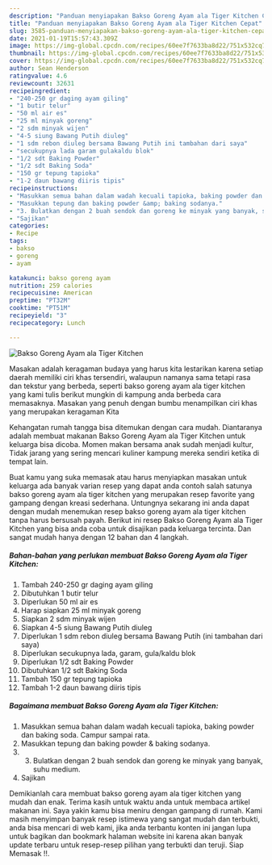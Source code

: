 ```yaml
---
description: "Panduan menyiapakan Bakso Goreng Ayam ala Tiger Kitchen Cepat"
title: "Panduan menyiapakan Bakso Goreng Ayam ala Tiger Kitchen Cepat"
slug: 3585-panduan-menyiapakan-bakso-goreng-ayam-ala-tiger-kitchen-cepat
date: 2021-01-19T15:57:43.309Z
image: https://img-global.cpcdn.com/recipes/60ee7f7633ba8d22/751x532cq70/bakso-goreng-ayam-ala-tiger-kitchen-foto-resep-utama.jpg
thumbnail: https://img-global.cpcdn.com/recipes/60ee7f7633ba8d22/751x532cq70/bakso-goreng-ayam-ala-tiger-kitchen-foto-resep-utama.jpg
cover: https://img-global.cpcdn.com/recipes/60ee7f7633ba8d22/751x532cq70/bakso-goreng-ayam-ala-tiger-kitchen-foto-resep-utama.jpg
author: Sean Henderson
ratingvalue: 4.6
reviewcount: 32631
recipeingredient:
- "240-250 gr daging ayam giling"
- "1 butir telur"
- "50 ml air es"
- "25 ml minyak goreng"
- "2 sdm minyak wijen"
- "4-5 siung Bawang Putih diuleg"
- "1 sdm rebon diuleg bersama Bawang Putih ini tambahan dari saya"
- "secukupnya lada garam gulakaldu blok"
- "1/2 sdt Baking Powder"
- "1/2 sdt Baking Soda"
- "150 gr tepung tapioka"
- "1-2 daun bawang diiris tipis"
recipeinstructions:
- "Masukkan semua bahan dalam wadah kecuali tapioka, baking powder dan baking soda. Campur sampai rata."
- "Masukkan tepung dan baking powder &amp; baking sodanya."
- "3. Bulatkan dengan 2 buah sendok dan goreng ke minyak yang banyak, suhu medium."
- "Sajikan"
categories:
- Recipe
tags:
- bakso
- goreng
- ayam

katakunci: bakso goreng ayam 
nutrition: 259 calories
recipecuisine: American
preptime: "PT32M"
cooktime: "PT51M"
recipeyield: "3"
recipecategory: Lunch

---
```



![Bakso Goreng Ayam ala Tiger Kitchen](https://img-global.cpcdn.com/recipes/60ee7f7633ba8d22/751x532cq70/bakso-goreng-ayam-ala-tiger-kitchen-foto-resep-utama.jpg)

Masakan adalah keragaman budaya yang harus kita lestarikan karena setiap daerah memiliki ciri khas tersendiri, walaupun namanya sama tetapi rasa dan tekstur yang berbeda, seperti bakso goreng ayam ala tiger kitchen yang kami tulis berikut mungkin di kampung anda berbeda cara memasaknya. Masakan yang penuh dengan bumbu menampilkan ciri khas yang merupakan keragaman Kita

Kehangatan rumah tangga bisa ditemukan dengan cara mudah. Diantaranya adalah membuat makanan Bakso Goreng Ayam ala Tiger Kitchen untuk keluarga bisa dicoba. Momen makan bersama anak sudah menjadi kultur, Tidak jarang yang sering mencari kuliner kampung mereka sendiri ketika di tempat lain.



Buat kamu yang suka memasak atau harus menyiapkan masakan untuk keluarga ada banyak varian resep yang dapat anda contoh salah satunya bakso goreng ayam ala tiger kitchen yang merupakan resep favorite yang gampang dengan kreasi sederhana. Untungnya sekarang ini anda dapat dengan mudah menemukan resep bakso goreng ayam ala tiger kitchen tanpa harus bersusah payah.
Berikut ini resep Bakso Goreng Ayam ala Tiger Kitchen yang bisa anda coba untuk disajikan pada keluarga tercinta. Dan sangat mudah hanya dengan 12 bahan dan 4 langkah.


<!--inarticleads1-->

##### Bahan-bahan yang perlukan membuat Bakso Goreng Ayam ala Tiger Kitchen:

1. Tambah 240-250 gr daging ayam giling
1. Dibutuhkan 1 butir telur
1. Diperlukan 50 ml air es
1. Harap siapkan 25 ml minyak goreng
1. Siapkan 2 sdm minyak wijen
1. Siapkan 4-5 siung Bawang Putih diuleg
1. Diperlukan 1 sdm rebon diuleg bersama Bawang Putih (ini tambahan dari saya)
1. Diperlukan secukupnya lada, garam, gula/kaldu blok
1. Diperlukan 1/2 sdt Baking Powder
1. Dibutuhkan 1/2 sdt Baking Soda
1. Tambah 150 gr tepung tapioka
1. Tambah 1-2 daun bawang diiris tipis




<!--inarticleads2-->

##### Bagaimana membuat  Bakso Goreng Ayam ala Tiger Kitchen:

1. Masukkan semua bahan dalam wadah kecuali tapioka, baking powder dan baking soda. Campur sampai rata.
1. Masukkan tepung dan baking powder &amp; baking sodanya.
1. 3. Bulatkan dengan 2 buah sendok dan goreng ke minyak yang banyak, suhu medium.
1. Sajikan




Demikianlah cara membuat bakso goreng ayam ala tiger kitchen yang mudah dan enak. Terima kasih untuk waktu anda untuk membaca artikel makanan ini. Saya yakin kamu bisa meniru dengan gampang di rumah. Kami masih menyimpan banyak resep istimewa yang sangat mudah dan terbukti, anda bisa mencari di web kami, jika anda terbantu konten ini jangan lupa untuk bagikan dan bookmark halaman website ini karena akan banyak update terbaru untuk resep-resep pilihan yang terbukti dan teruji. Siap Memasak !!. 
